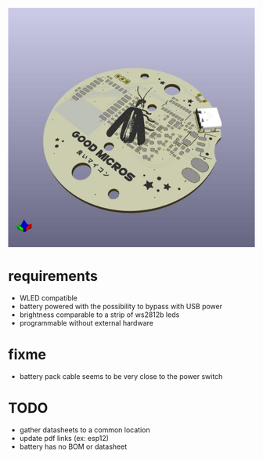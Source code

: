 ![badge](output/hikari.jpg)

# requirements

* WLED compatible
* battery powered with the possibility to bypass with USB power
* brightness comparable to a strip of ws2812b leds
* programmable without external hardware

# fixme

* battery pack cable seems to be very close to the power switch

# TODO

* gather datasheets to a common location
* update pdf links (ex: esp12)
* battery has no BOM or datasheet
